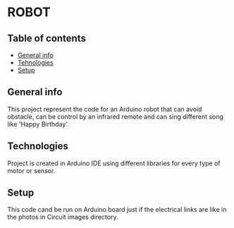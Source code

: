 # ROBOT

## Table of contents
* [General info](#general-info)
* [Tehnologies](#technologies)
* [Setup](#setup)

## General info
This project represent the code for an Arduino robot that can avoid obstacle, can be control by an
infrared remote and can sing different song like 'Happy Birthday'.

## Technologies
Project is created in Arduino IDE using different libraries for every type of motor or sensor.

## Setup
This code cand be run on Arduino board just if the electrical links are like in the photos in Circuit images directory.



